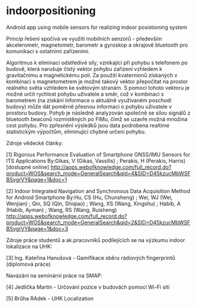 # indoorpositioning
Android app using mobile sensors for realizing indoor posistioning system

Princip řešení spočívá ve využití mobilních senzorů - především akcelerometr, magnetometr, barometr a gyroskop a okrajově bluetooth pro komunikaci s ostatními zařízeními.
 
Algoritmus k eliminaci odstředivé síly, vznikající při pohybu s telefonem po budově, která narušuje čistý vektor pohybu zařízení vzhledem k gravitačnímu a magnetickému poli. Za použití kvaternionů získaných v kombinaci s magnetometrem je možné takový vektor přepočítat na prostor reálného světa vzhledem ke světovým stranám. S pomocí tohoto vektoru je možné určit rychlost pohybu uživatele a směr, což v kombinaci s barometrem (na získání informace o aktuálně využívaném poschodí budovy) může dát poměrně přesnou informaci o pohybu uživatele v prostoru budovy. Pohyb je následně analyzován společně se silou signálů z bluetooth beaconů rozmístěných po FIMu, čímž se uzavře možná množina cest pohybu. Pro zpřesnění výsledků jsou data podrobena realtime statistickým výpočtům, eliminující chybné určení pohybu.


Zdroje vědecké články:

[1] Rigorous Performance Evaluation of Smartphone GNSS/IMU Sensors for ITS Applications
By:Gikas, V (Gikas, Vassilis) ; Perakis, H (Perakis, Harris) [dostupné online]
http://apps.webofknowledge.com/full_record.do?product=WOS&search_mode=GeneralSearch&qid=4&SID=D45kzucMbWSFBSvgrVY&page=1&doc=1

[2] Indoor Integrated Navigation and Synchronous Data Acquisition Method for Android Smartphone
By:Hu, CS (Hu, Chunsheng) ; Wei, WJ (Wei, Wenjian) ; Qin, SQ (Qin, Shiqiao) ; Wang, XS (Wang, Xingshu) ; Habib, A (Habib, Ayman) ; Wang, RS (Wang, Ruisheng)
http://apps.webofknowledge.com/full_record.do?product=WOS&search_mode=GeneralSearch&qid=2&SID=D45kzucMbWSFBSvgrVY&page=1&doc=3



Zdroje práce studentů a ak.pracovníků podílejících se na výzkumu indoor lokalizace na UHK:

[3] Ing. Kateřina Hanušová - Gamifikace sběru rádiových fingerprintů (diplomová práce)



Navázání na seminární práce na SMAP:

[4] Jedlička Martin - Určování pozice v budovách pomocí Wi-Fi sítí

[5] Brůha RAdek - UHK Localization
